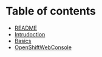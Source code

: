 # Table of contents

* [README](README.md)
* [Intrudoction](intrudoction.md)
* [Basics](basics.md)
* [OpenShiftWebConsole](openshiftwebconsole.md)

